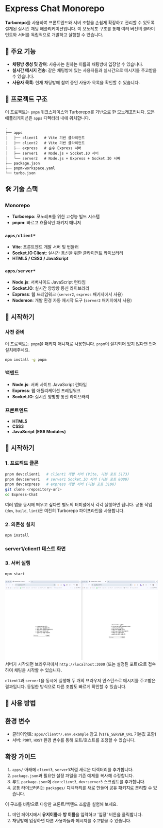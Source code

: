 # Express Chat Monorepo

**Turborepo**를 사용하여 프론트엔드와 서버 조합을 손쉽게 확장하고 관리할 수 있도록 설계된 실시간 채팅 애플리케이션입니다. 이 모노레포 구조를 통해 여러 버전의 클라이언트와 서버를 독립적으로 개발하고 실행할 수 있습니다.

## 🌟 주요 기능

- **채팅방 생성 및 참여**: 사용자는 원하는 이름의 채팅방에 입장할 수 있습니다.
- **실시간 메시지 전송**: 같은 채팅방에 있는 사용자들과 실시간으로 메시지를 주고받을 수 있습니다.
- **사용자 목록**: 현재 채팅방에 참여 중인 사용자 목록을 확인할 수 있습니다.

## 📂 프로젝트 구조

이 프로젝트는 `pnpm` 워크스페이스와 Turborepo를 기반으로 한 모노레포입니다. 모든 애플리케이션은 `apps` 디렉터리 내에 위치합니다.

```text
.
├── apps
│   ├── client1   # Vite 기반 클라이언트
│   ├── client2   # Vite 기반 클라이언트
│   ├── express   # 순수 Express 서버
│   ├── server1   # Node.js + Socket.IO 서버
│   └── server2   # Node.js + Express + Socket.IO 서버
├── package.json
├── pnpm-workspace.yaml
└── turbo.json
```

## 🛠️ 기술 스택

### Monorepo

- **Turborepo**: 모노레포를 위한 고성능 빌드 시스템
- **pnpm**: 빠르고 효율적인 패키지 매니저

### `apps/client*`

- **Vite**: 프론트엔드 개발 서버 및 번들러
- **Socket.IO Client**: 실시간 통신을 위한 클라이언트 라이브러리
- **HTML5 / CSS3 / JavaScript**

### `apps/server*`

- **Node.js**: 서버사이드 JavaScript 런타임
- **Socket.IO**: 실시간 양방향 통신 라이브러리
- **Express**: 웹 프레임워크 (`server2`, `express` 패키지에서 사용)
- **Nodemon**: 개발 환경 자동 재시작 도구 (`server2` 패키지에서 사용)

## 🚀 시작하기

### 사전 준비

이 프로젝트는 `pnpm`을 패키지 매니저로 사용합니다. `pnpm`이 설치되어 있지 않다면 먼저 설치해주세요.

```bash
npm install -g pnpm
```

### 백엔드

- **Node.js**: 서버 사이드 JavaScript 런타임
- **Express**: 웹 애플리케이션 프레임워크
- **Socket.IO**: 실시간 양방향 통신 라이브러리

### 프론트엔드

- **HTML5**
- **CSS3**
- **JavaScript (ES6 Modules)**

## 🚀 시작하기

### 1. 프로젝트 클론

```bash
pnpm dev:client1   # client1 개발 서버 (Vite, 기본 포트 5173)
pnpm dev:server1   # server1 Socket.IO 서버 (기본 포트 8080)
pnpm dev:express   # express 개발 서버 (기본 포트 3100)
git clone <repository-url>
cd Express-Chat
```

여러 앱을 동시에 띄우고 싶다면 별도의 터미널에서 각각 실행하면 됩니다. 공통 작업(`dev`, `build`, `lint`)은 여전히 Turborepo 파이프라인을 사용합니다.

### 2. 의존성 설치

```bash
npm install
```

### server1/client1 테스트 화면

### 3. 서버 실행

```bash
npm start
```

![server1-client1 테스트](apps/client1/public/img/clent1-server1.png)
서버가 시작되면 브라우저에서 `http://localhost:3000` (또는 설정된 포트)으로 접속하여 채팅을 시작할 수 있습니다.

`client1`과 `server1`을 동시에 실행해 두 개의 브라우저 인스턴스로 메시지를 주고받은 결과입니다. 동일한 방식으로 다른 조합도 빠르게 확인할 수 있습니다.

## 📝 사용 방법

## 환경 변수

- 클라이언트: `apps/client*/.env.example` 참고 (`VITE_SERVER_URL` 기본값 포함)
- 서버: `PORT`, `HOST` 환경 변수를 통해 포트/호스트를 조정할 수 있습니다.

## 확장 가이드

1. `apps/` 아래에 `client3`, `server3`처럼 새로운 디렉터리를 추가합니다.
2. `package.json`과 필요한 설정 파일을 기존 예제를 복사해 수정합니다.
3. 루트 `package.json`에 `dev:client3`, `dev:server3` 스크립트를 추가합니다.
4. 공통 라이브러리는 `packages/` 디렉터리를 새로 만들어 공유 패키지로 분리할 수 있습니다.

이 구조를 바탕으로 다양한 프론트/백엔드 조합을 실험해 보세요.

1.  메인 페이지에서 **유저이름**과 **방 이름**을 입력하고 '입장' 버튼을 클릭합니다.
2.  채팅방에 입장하면 다른 사용자들과 메시지를 주고받을 수 있습니다.
